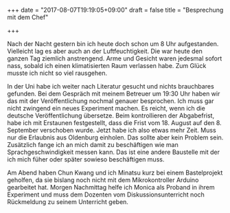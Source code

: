+++
date = "2017-08-07T19:19:05+09:00"
draft = false
title = "Besprechung mit dem Chef"

+++

Nach der Nacht gestern bin ich heute doch schon um 8 Uhr aufgestanden.
Vielleicht lag es aber auch an der Luftfeuchtigkeit. Die war heute den ganzen
Tag ziemlich anstrengend. Arme und Gesicht waren jedesmal sofort nass, sobald
ich einen klimatisierten Raum verlassen habe. Zum Glück musste ich nicht so viel
rausgehen.

In der Uni habe ich weiter nach Literatur gesucht und nichts brauchbares
gefunden. Bei dem Gespräch mit meinem Betreuer um 19:30 Uhr haben wir das mit
der Veröffentlichung nochmal genauer besprochen. Ich muss gar nicht zwingend ein
neues Experiment machen. Es reicht, wenn ich die deutsche Veröffentlichung
übersetze. Beim kontrollieren der Abgabefrist, habe ich mit Erstaunen
festgestellt, dass die Frist vom 18. August auf den 8. September verschoben
wurde. Jetzt habe ich also etwas mehr Zeit. Muss nur die Erlaubnis aus Oldenburg
einholen. Das sollte aber kein Problem sein. Zusätzlich fange ich an mich damit
zu beschäftigen wie man Sprachgeschwindigkeit messen kann. Das ist eine andere
Baustelle mit der ich mich füher oder später sowieso beschäftigen muss.

Am Abend haben Chun Kwang und ich Minatsu kurz bei einem Bastelprojekt geholfen,
da sie bislang noch nicht mit dem Mikrokontroller Arduino gearbeitet hat. Morgen
Nachmittag helfe ich Monica als Proband in ihrem Experiment und muss dem
Dozenten vom Diskussionsunterricht noch Rückmeldung zu seinem Unterricht geben.
